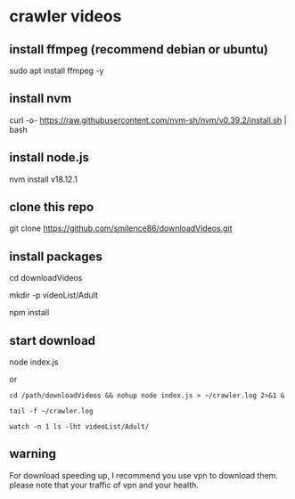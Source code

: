 # crawler videos

## install ffmpeg (recommend debian or ubuntu)
sudo apt  install ffmpeg -y

## install nvm
curl -o- https://raw.githubusercontent.com/nvm-sh/nvm/v0.39.2/install.sh | bash

## install node.js
nvm install v18.12.1

## clone this repo
git clone https://github.com/smilence86/downloadVideos.git
## install packages
cd downloadVideos

mkdir -p videoList/Adult

npm install

## start download
node index.js

or 

```
cd /path/downloadVideos && nohup node index.js > ~/crawler.log 2>&1 &

tail -f ~/crawler.log

watch -n 1 ls -lht videoList/Adult/
```

## warning
For download speeding up, I recommend you use vpn to download them. please note that your traffic of vpn and your health.
